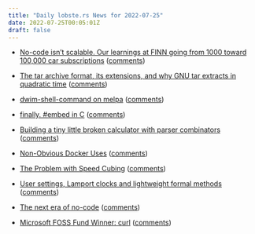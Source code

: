 ```yaml
---
title: "Daily lobste.rs News for 2022-07-25"
date: 2022-07-25T00:05:01Z
draft: false
---
```






- [No-code isn’t scalable. Our learnings at FINN going from 1000 toward 100,000 car subscriptions](https://medium.com/@ishtiaque/no-code-isnt-scalable-our-learnings-at-finn-going-from-1000-toward-100-000-car-subscriptions-ac98e752fc61)
  ([comments](https://lobste.rs/s/c9cqee/no_code_isn_t_scalable_our_learnings_at))



- [The tar archive format, its extensions, and why GNU tar extracts in quadratic time](https://mort.coffee/home/tar/)
  ([comments](https://lobste.rs/s/4vjkbb/tar_archive_format_its_extensions_why_gnu))



- [dwim-shell-command on melpa](https://xenodium.com/dwim-shell-command-on-melpa/)
  ([comments](https://lobste.rs/s/xykimd/dwim_shell_command_on_melpa))



- [finally. #embed in C](https://thephd.dev/finally-embed-in-c23)
  ([comments](https://lobste.rs/s/vwqjil/finally_embed_c))



- [Building a tiny little broken calculator with parser combinators](https://blog.jfo.click/building-a-tiny-little-broken-calculator-with-parser-combinators/)
  ([comments](https://lobste.rs/s/4tesne/building_tiny_little_broken_calculator))



- [Non-Obvious Docker Uses](https://matt-rickard.com/non-obvious-docker-uses/)
  ([comments](https://lobste.rs/s/zgcfpm/non_obvious_docker_uses))



- [The Problem with Speed Cubing](https://www.youtube.com/watch?v=YWnp3hJBQRk)
  ([comments](https://lobste.rs/s/nd89ul/problem_with_speed_cubing))



- [User settings, Lamport clocks and lightweight formal methods](https://jakub-m.github.io/2022/07/17/laport-clocks-formal.html)
  ([comments](https://lobste.rs/s/8nbrox/user_settings_lamport_clocks))



- [The next era of no-code](https://arthurwu.com/posts/next-era-of-no-code)
  ([comments](https://lobste.rs/s/bdixiz/next_era_no_code))



- [Microsoft FOSS Fund Winner: curl](https://daniel.haxx.se/blog/2022/07/22/microsoft-foss-fund-winner-curl/)
  ([comments](https://lobste.rs/s/wyvnuu/microsoft_foss_fund_winner_curl))



